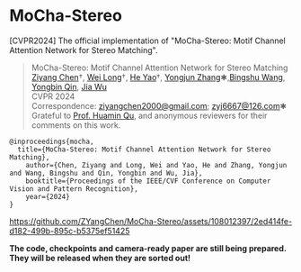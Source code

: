 # MoCha-Stereo
[CVPR2024] The official implementation of "MoCha-Stereo: Motif Channel Attention Network for Stereo Matching".

> MoCha-Stereo: Motif Channel Attention Network for Stereo Matching <br>
> [Ziyang Chen](https://orcid.org/0000-0002-9361-0240)†, [Wei Long](https://orcid.org/0000-0002-4121-2742)†, [He Yao](https://orcid.org/0009-0002-4212-5023)†, [Yongjun Zhang](http://cs.gzu.edu.cn/2021/1210/c17588a163831/page.htm)✱,[Bingshu Wang](https://teacher.nwpu.edu.cn/wangbingshu.html), [Yongbin Qin](http://cs.gzu.edu.cn/2021/1210/c17588a163794/page.htm), [Jia Wu](https://faculty.csu.edu.cn/jiawu/zh_CN/index.htm) <br>
> CVPR 2024 <br>
> Correspondence: ziyangchen2000@gmail.com; zyj6667@126.com✱ <br>
> Grateful to [Prof. Huamin Qu](http://www.huamin.org/), and anonymous reviewers for their comments on this work.

```
@inproceedings{mocha,
  title={MoCha-Stereo: Motif Channel Attention Network for Stereo Matching},
	author={Chen, Ziyang and Long, Wei and Yao, He and Zhang, Yongjun and Wang, Bingshu and Qin, Yongbin and Wu, Jia},
	booktitle={Proceedings of the IEEE/CVF Conference on Computer Vision and Pattern Recognition},
	year={2024}
}
```

https://github.com/ZYangChen/MoCha-Stereo/assets/108012397/2ed414fe-d182-499b-895c-b5375ef51425


<strong>The code, checkpoints and camera-ready paper are still being prepared. They will be released when they are sorted out!</strong>
